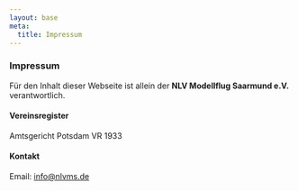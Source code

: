 ```yaml
---
layout: base
meta:
  title: Impressum
---
```


### Impressum

Für den Inhalt dieser Webseite ist allein der **NLV Modellflug Saarmund e.V.** verantwortlich.

#### Vereinsregister

Amtsgericht Potsdam VR 1933

#### Kontakt

Email: [info@nlvms.de](mailto:info@nlvms.de)
